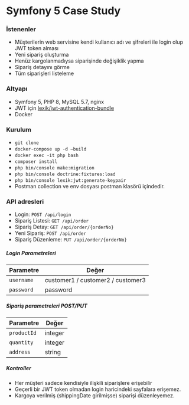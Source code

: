 # Symfony 5 Case Study

### İstenenler

- Müşterilerin web servisine kendi kullanıcı adı ve şifreleri ile login olup JWT token alması
- Yeni sipariş oluşturma
- Henüz kargolanmadıysa siparişinde değişiklik yapma
- Sipariş detayını görme
- Tüm siparişleri listeleme

### Altyapı
- Symfony 5, PHP 8, MySQL 5.7, nginx
- JWT için [lexik/jwt-authentication-bundle](https://symfony.com/bundles/LexikJWTAuthenticationBundle/current/index.html)
- Docker

### Kurulum
- `git clone`
- `docker-compose up -d —build`
- `docker exec -it php bash`
- `composer install`
- `php bin/console make:migration`
- `php bin/console doctrine:fixtures:load`
- `php bin/console lexik:jwt:generate-keypair`
- Postman collection ve env dosyası postman klasörü içindedir.

### API adresleri
- Login: `POST /api/login`
- Sipariş Listesi: `GET /api/order`
- Sipariş Detay: `GET /api/order/{orderNo}`
- Yeni Sipariş: `POST /api/order`
- Sipariş Düzenleme: `PUT /api/order/{orderNo}`

##### Login Parametreleri
| Parametre | Değer                    |
| ------------- | ------------------------------ |
| `username`      | customer1 / customer2 / customer3      |
| `password`   | password    |

##### Sipariş parametreleri POST/PUT
| Parametre | Değer                    |
| ------------- | ------------------------------ |
| `productId`      | integer       |
| `quantity`   | integer     |
| `address`   | string     |

##### Kontroller
- Her müşteri sadece kendisiyle ilişkili siparişlere erişebilir
- Geçerli bir JWT token olmadan login haricindeki sayfalara erişemez.
- Kargoya verilmiş (shippingDate girilmişse) siparişi düzenleyemez.

